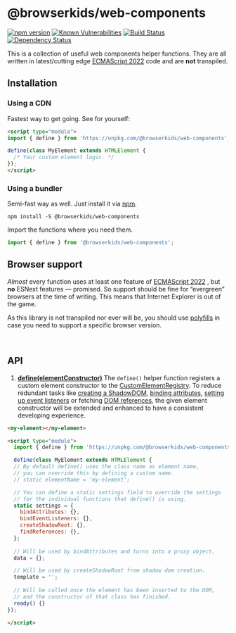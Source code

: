 # @browserkids/web-components

[![npm version](https://badge.fury.io/js/@browserkids%2Fweb-components.svg)](https://badge.fury.io/js/@browserkids%2Fweb-components)
[![Known Vulnerabilities](https://snyk.io/test/github/browserkids/web-components/badge.svg?targetFile=package.json)](https://snyk.io/test/github/browserkids/web-components?targetFile=package.json)
[![Build Status](https://github.com/browserkids/web-components/actions/workflows/build.yml/badge.svg)](https://github.com/browserkids/web-components/actions)
[![Dependency Status](https://img.shields.io/librariesio/release/npm/@browserkids/web-components.svg)](https://libraries.io/npm/@browserkids/web-components)

This is a collection of useful web components helper functions. They are all written in latest/cutting edge [ECMAScript 2022] code and are <strong>not</strong> transpiled.

## Installation

### Using a CDN

Fastest way to get going. See for yourself:

```html
<script type="module">
import { define } from 'https://unpkg.com/@browserkids/web-components';

define(class MyElement extends HTMLElement {
  /* Your custom element logic. */
});
</script>
```

### Using a bundler

Semi-fast way as well. Just install it via [npm].

```shell
npm install -S @browserkids/web-components
```

Import the functions where you need them.

```js
import { define } from '@browserkids/web-components';
```


## Browser support

*Almost* every function uses at least one feature of [ECMAScript 2022] , but **no** ESNext features — promised. So support should be fine for “evergreen” browsers at the time of writing. This means that Internet Explorer is out of the game.

As this library is not transpiled nor ever will be, you should use [polyfills](https://polyfill.io/) in case you need to support a specific browser version. 

<br>

[ECMAScript 2022]: https://kangax.github.io/compat-table/es2016plus/
[Shadow DOM]: https://developer.mozilla.org/en-US/docs/Web/Web_Components/Using_shadow_DOM
[npm]: https://www.npmjs.com/


## API

1. **[define(elementConstructor)](../src/define.js)**
The `define()` helper function registers a custom element constructor to the [CustomElementRegistry](https://developer.mozilla.org/en-US/docs/Web/API/CustomElementRegistry/define). To reduce redundant tasks like [creating a ShadowDOM](./docs/createShadowRoot.md), [binding attributes](./docs/bindAttributes.md), [setting up event listeners](./docs/bindEventListeners.md) or fetching [DOM references](./docs/findReferences.md), the given element constructor will be extended and enhanced to have a consistent developing experience.

```html
<my-element></my-element>

<script type="module">
  import { define } from 'https://unpkg.com/@browserkids/web-components';

  define(class MyElement extends HTMLElement {
  // By default define() uses the class name as element name, 
  // you can override this by defining a custom name.
  // static elementName = 'my-element';

  // You can define a static settings field to override the settings 
  // for the individual functions that define() is using.
  static settings = {
    bindAttributes: {},
    bindEventListeners: {},
    createShadowRoot: {},
    findReferences: {},
  };
  
  // Will be used by bindAttributes and turns into a proxy object.
  data = {};

  // Will be used by createShadowRoot from shadow dom creation.
  template = '';
  
  // Will be called once the element has been inserted to the DOM,
  // and the constructor of that class has finished.
  ready() {}
});

</script>
```
